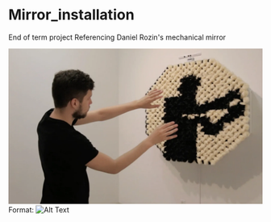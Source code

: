 # Mirror_installation
End of term project
Referencing Daniel Rozin's mechanical mirror

![GitHub Logo](/images/mech_mirrors.png)
Format: ![Alt Text](url)
